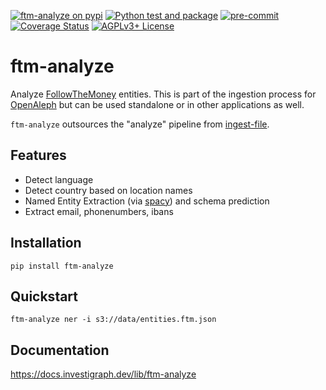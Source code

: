 [![ftm-analyze on pypi](https://img.shields.io/pypi/v/ftm-analyze)](https://pypi.org/project/ftm-analyze/)
[![Python test and package](https://github.com/investigativedata/ftm-analyze/actions/workflows/python.yml/badge.svg)](https://github.com/investigativedata/ftm-analyze/actions/workflows/python.yml)
[![pre-commit](https://img.shields.io/badge/pre--commit-enabled-brightgreen?logo=pre-commit)](https://github.com/pre-commit/pre-commit)
[![Coverage Status](https://coveralls.io/repos/github/investigativedata/ftm-analyze/badge.svg?branch=main)](https://coveralls.io/github/investigativedata/ftm-analyze?branch=main)
[![AGPLv3+ License](https://img.shields.io/pypi/l/ftm-analyze)](./LICENSE)

# ftm-analyze

Analyze [FollowTheMoney](https://followthemoney.tech) entities. This is part of the ingestion process for [OpenAleph](https://openaleph.org) but can be used standalone or in other applications as well.

`ftm-analyze` outsources the "analyze" pipeline from [ingest-file](https://github.com/openaleph/ingest-file/).

## Features

- Detect language
- Detect country based on location names
- Named Entity Extraction (via [spacy](https://spacy.io/)) and schema prediction
- Extract email, phonenumbers, ibans

## Installation

    pip install ftm-analyze

## Quickstart

    ftm-analyze ner -i s3://data/entities.ftm.json

## Documentation

https://docs.investigraph.dev/lib/ftm-analyze
